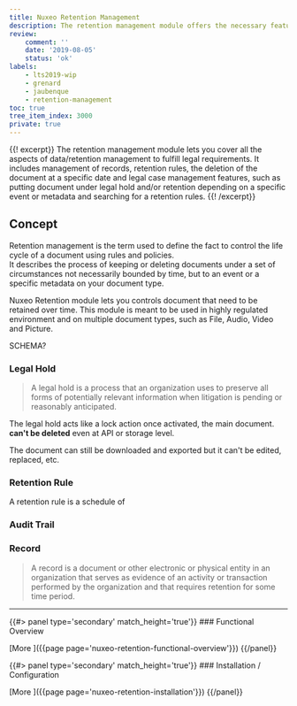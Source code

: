 ```yaml
---
title: Nuxeo Retention Management
description: The retention management module offers the necessary features to cover all the aspects of data/retention management to fulfill legal requirement.
review:
    comment: ''
    date: '2019-08-05'
    status: 'ok'
labels:
    - lts2019-wip
    - grenard
    - jaubenque
    - retention-management
toc: true
tree_item_index: 3000
private: true
---
```


{{! excerpt}}
The retention management module lets you cover all the aspects of data/retention management to fulfill legal requirements. It includes management of records, retention rules, the deletion of the document at a specific date and legal case management features, such as putting document under legal hold and/or retention depending on a specific event or metadata and searching for a retention rules.
{{! /excerpt}}

## Concept

Retention management is the term used to define the fact to control the life cycle of a document using rules and policies.</br>
It describes the process of keeping or deleting documents under a set of circumstances not necessarily bounded by time, but to an event or a specific metadata on your document type.

Nuxeo Retention module lets you controls document that need to be retained over time. This module is meant to be used in highly regulated environment and on multiple document types, such as File, Audio, Video and Picture.

SCHEMA?

### Legal Hold

> A legal hold is a process that an organization uses to preserve all forms of potentially relevant information when litigation is pending or reasonably anticipated.

The legal hold acts like a lock action once activated, the main document. **can't be deleted** even at API or storage level.

The document can still be downloaded and exported but it can't be edited, replaced, etc.

### Retention Rule

A retention rule is a schedule of



### Audit Trail




### Record

> A record is a document or other electronic or physical entity in an organization that serves as evidence of an activity or transaction performed by the organization and that requires retention for some time period.

* * *

<div class="row" data-equalizer data-equalize-on="medium">
<div class="column medium-6">
{{#> panel type='secondary' match_height='true'}}
### Functional Overview



[More&nbsp;<i class="fa fa-long-arrow-right" aria-hidden="true"></i>]({{page page='nuxeo-retention-functional-overview'}})
{{/panel}}
</div>

<div class="column medium-6">
{{#> panel type='secondary' match_height='true'}}
### Installation / Configuration


[More&nbsp;<i class="fa fa-long-arrow-right" aria-hidden="true"></i>]({{page page='nuxeo-retention-installation'}})
{{/panel}}
</div>

</div>
